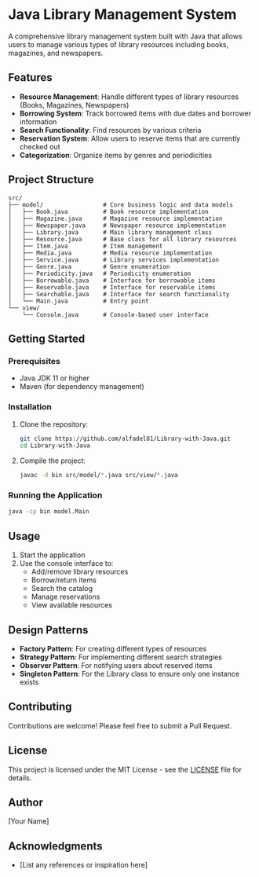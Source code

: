 # Java Library Management System

A comprehensive library management system built with Java that allows users to manage various types of library resources including books, magazines, and newspapers.

## Features

- **Resource Management**: Handle different types of library resources (Books, Magazines, Newspapers)
- **Borrowing System**: Track borrowed items with due dates and borrower information
- **Search Functionality**: Find resources by various criteria
- **Reservation System**: Allow users to reserve items that are currently checked out
- **Categorization**: Organize items by genres and periodicities

## Project Structure

```
src/
├── model/                 # Core business logic and data models
│   ├── Book.java          # Book resource implementation
│   ├── Magazine.java      # Magazine resource implementation
│   ├── Newspaper.java     # Newspaper resource implementation
│   ├── Library.java       # Main library management class
│   ├── Resource.java      # Base class for all library resources
│   ├── Item.java          # Item management
│   ├── Media.java         # Media resource implementation
│   ├── Service.java       # Library services implementation
│   ├── Genre.java         # Genre enumeration
│   ├── Periodicity.java   # Periodicity enumeration
│   ├── Borrowable.java    # Interface for borrowable items
│   ├── Reservable.java    # Interface for reservable items
│   ├── Searchable.java    # Interface for search functionality
│   └── Main.java          # Entry point
└── view/
    └── Console.java       # Console-based user interface
```

## Getting Started

### Prerequisites

- Java JDK 11 or higher
- Maven (for dependency management)

### Installation

1. Clone the repository:
   ```bash
   git clone https://github.com/alfadel81/Library-with-Java.git
   cd Library-with-Java
   ```

2. Compile the project:
   ```bash
   javac -d bin src/model/*.java src/view/*.java
   ```

### Running the Application

```bash
java -cp bin model.Main
```

## Usage

1. Start the application
2. Use the console interface to:
   - Add/remove library resources
   - Borrow/return items
   - Search the catalog
   - Manage reservations
   - View available resources

## Design Patterns

- **Factory Pattern**: For creating different types of resources
- **Strategy Pattern**: For implementing different search strategies
- **Observer Pattern**: For notifying users about reserved items
- **Singleton Pattern**: For the Library class to ensure only one instance exists

## Contributing

Contributions are welcome! Please feel free to submit a Pull Request.

## License

This project is licensed under the MIT License - see the [LICENSE](LICENSE) file for details.

## Author

[Your Name]

## Acknowledgments

- [List any references or inspiration here]
